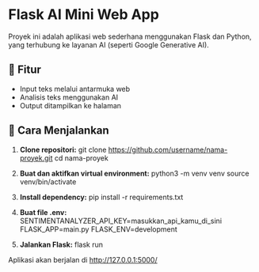 # Flask AI Mini Web App

Proyek ini adalah aplikasi web sederhana menggunakan Flask dan Python, yang terhubung ke layanan AI (seperti Google Generative AI).

## 🔧 Fitur

- Input teks melalui antarmuka web
- Analisis teks menggunakan AI
- Output ditampilkan ke halaman

## 🚀 Cara Menjalankan

1. **Clone repositori:**
   <bash>
   git clone https://github.com/username/nama-proyek.git
   cd nama-proyek
   
3. **Buat dan aktifkan virtual environment:**
   <bash>
   python3 -m venv venv
   source venv/bin/activate

5. **Install dependency:**
   <bash>
   pip install -r requirements.txt

7. **Buat file .env:**
   <env>
   SENTIMENTANALYZER_API_KEY=masukkan_api_kamu_di_sini
   FLASK_APP=main.py
   FLASK_ENV=development

9. **Jalankan Flask:**
    <bash>
   flask run
   
Aplikasi akan berjalan di http://127.0.0.1:5000/
